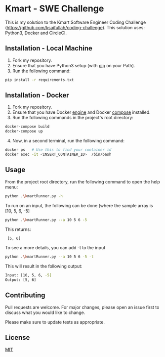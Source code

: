 # Kmart - SWE Challenge
This is my solution to the Kmart Software Engineer Coding Challenge (https://github.com/ksaifullah/coding-challenge).
This solution uses: Python3, Docker and CircleCI.


## Installation - Local Machine

1. Fork my repository.
2. Ensure that you have Python3 setup (with [pip](https://pip.pypa.io/en/stable/) on your Path).
3. Run the following command:

```bash
pip install -r requirements.txt 
```

## Installation - Docker

1. Fork my repository.
2. Ensure that you have Docker [engine](https://docs.docker.com/get-docker/) and Docker [compose](https://docs.docker.com/compose/install/) installed.
3. Run the following commands in the project's root directory:

```bash
docker-compose build
docker-compose up
```

4. Now, in a second terminal, run the following command:
```bash
docker ps   # Use this to find your container id
docker exec -it <INSERT_CONTAINER_ID>  /bin/bash
```

## Usage
From the project root directory, run the following command to open the help menu:

```bash
python .\kmartRunner.py -h
```
To run on an input, the following can be done (where the sample array is [10, 5, 6, -5]

```bash
python .\kmartRunner.py --a 10 5 6 -5
```

This returns:
```bash
 [5, 6]
```
To see a more details, you can add -t to the input
```bash
python .\kmartRunner.py --a 10 5 6 -5 -t
```
This will result in the following output:
```bash
Input: [10, 5, 6, -5]
Output: [5, 6]
```
## Contributing
Pull requests are welcome. For major changes, please open an issue first to discuss what you would like to change.

Please make sure to update tests as appropriate.

## License
[MIT](https://choosealicense.com/licenses/mit/)
